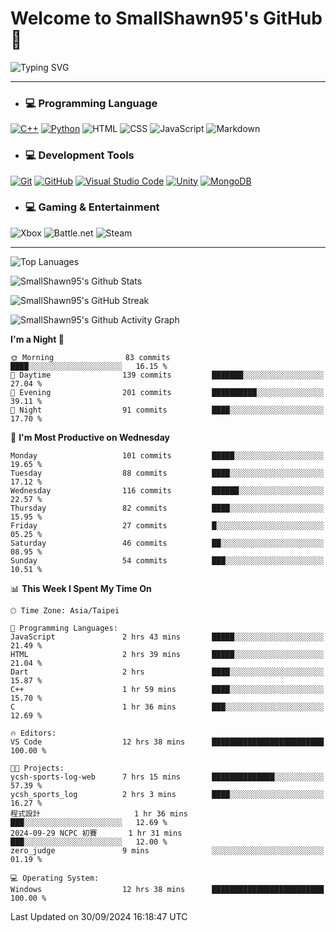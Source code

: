 # Welcome to SmallShawn95's GitHub 👋

![Typing SVG](https://readme-typing-svg.demolab.com/?lines=print("Hello,+world");cout+>>+"Hello,+world!";console.log("Hello,+world!")&center=true&vCenter=true&size=22&random=true)

***
<!-- https://shields.io/, https://simpleicons.org/ -->
* ### 💻 Programming Language
[![C++](https://img.shields.io/badge/-C++-00599C?style=flat-square&logo=cplusplus)](https://cplusplus.com/)
[![Python](https://img.shields.io/badge/-Python-3776AB?style=flat-square&logo=python&logoColor=white)](https://www.python.org/)
![HTML](https://img.shields.io/badge/-HTML-E34F26?style=flat-square&logo=html5&logoColor=white)
![CSS](https://img.shields.io/badge/-CSS-1572B6?style=flat-square&logo=css3)
![JavaScript](https://img.shields.io/badge/-JavaScript-F7DF1E?style=flat-square&logo=javascript&logoColor=white)
![Markdown](https://img.shields.io/badge/-Markdown-000000?style=flat-square&logo=markdown)
* ### 💻 Development Tools
[![Git](https://img.shields.io/badge/-Git-f05032?style=flat-square&logo=git&logoColor=white)](https://git-scm.com/)
[![GitHub](https://img.shields.io/badge/-GitHub-181717?style=flat-square&logo=github)](https://github.com/)
[![Visual Studio Code](https://img.shields.io/badge/-Visual%20Studio%20Code-007ACC?style=flat-square&logo=visualstudiocode)](https://code.visualstudio.com/)
[![Unity](https://img.shields.io/badge/-Unity-000000?style=flat-square&logo=unity)](https://unity.com/)
[![MongoDB](https://img.shields.io/badge/-MongoDB-47A248?style=flat-square&logo=mongodb&logoColor=white)](https://www.mongodb.com/)
* ### 💻 Gaming & Entertainment
![Xbox](https://img.shields.io/badge/-Xbox-107C10?style=flat-square&logo=xbox)
![Battle.net](https://img.shields.io/badge/-Battle.net-4381C3?style=flat-square&logo=battledotnet&logoColor=white)
![Steam](https://img.shields.io/badge/-Steam-000000?style=flat-square&logo=steam)
***

<!-- ![GitHub User's Stars](https://img.shields.io/github/stars/smallshawn95?color=orange&label=Stars&labelColor=yellow) -->
<!-- ![GitHub Followers](https://img.shields.io/github/followers/smallshawn95?color=orange&label=Followers&labelColor=FFDBAC) -->

![Top Lanuages](https://github-readme-stats.vercel.app/api/top-langs/?username=smallshawn95&theme=holi&layout=donut&size_weight=0.5&count_weight=0.5&exclude_repo=smallshawn95.github.io)

![SmallShawn95's Github Stats](https://github-readme-stats.vercel.app/api?username=smallshawn95&theme=holi&show_icons=true&rank_icon=github)

![SmallShawn95's GitHub Streak](https://streak-stats.demolab.com/?user=smallshawn95&theme=holi-theme&date_format=M%20j%5B%2C%20Y%5D)

![SmallShawn95's Github Activity Graph](https://github-readme-activity-graph.vercel.app/graph?username=smallshawn95&theme=tokyo-night)

<!-- ![SmallShawn95's WakaTime Stats](https://github-readme-stats.vercel.app/api/wakatime?username=smallshawn95) -->
<!-- ![Repositorie Card](https://github-readme-stats.vercel.app/api/pin/?username=smallshawn95&repo=Python-Discord-Bot-Course&theme=holi) -->
<!-- ![Repositorie Card](https://github-readme-stats.vercel.app/api/pin/?username=smallshawn95&repo=ZeroJudge-Code&theme=holi) -->

<!--START_SECTION:waka-->
**I'm a Night 🦉** 

```text
🌞 Morning                83 commits          ████░░░░░░░░░░░░░░░░░░░░░   16.15 % 
🌆 Daytime                139 commits         ███████░░░░░░░░░░░░░░░░░░   27.04 % 
🌃 Evening                201 commits         ██████████░░░░░░░░░░░░░░░   39.11 % 
🌙 Night                  91 commits          ████░░░░░░░░░░░░░░░░░░░░░   17.70 % 
```
📅 **I'm Most Productive on Wednesday** 

```text
Monday                   101 commits         █████░░░░░░░░░░░░░░░░░░░░   19.65 % 
Tuesday                  88 commits          ████░░░░░░░░░░░░░░░░░░░░░   17.12 % 
Wednesday                116 commits         ██████░░░░░░░░░░░░░░░░░░░   22.57 % 
Thursday                 82 commits          ████░░░░░░░░░░░░░░░░░░░░░   15.95 % 
Friday                   27 commits          █░░░░░░░░░░░░░░░░░░░░░░░░   05.25 % 
Saturday                 46 commits          ██░░░░░░░░░░░░░░░░░░░░░░░   08.95 % 
Sunday                   54 commits          ███░░░░░░░░░░░░░░░░░░░░░░   10.51 % 
```


📊 **This Week I Spent My Time On** 

```text
🕑︎ Time Zone: Asia/Taipei

💬 Programming Languages: 
JavaScript               2 hrs 43 mins       █████░░░░░░░░░░░░░░░░░░░░   21.49 % 
HTML                     2 hrs 39 mins       █████░░░░░░░░░░░░░░░░░░░░   21.04 % 
Dart                     2 hrs               ████░░░░░░░░░░░░░░░░░░░░░   15.87 % 
C++                      1 hr 59 mins        ████░░░░░░░░░░░░░░░░░░░░░   15.70 % 
C                        1 hr 36 mins        ███░░░░░░░░░░░░░░░░░░░░░░   12.69 % 

🔥 Editors: 
VS Code                  12 hrs 38 mins      █████████████████████████   100.00 % 

🐱‍💻 Projects: 
ycsh-sports-log-web      7 hrs 15 mins       ██████████████░░░░░░░░░░░   57.39 % 
ycsh_sports_log          2 hrs 3 mins        ████░░░░░░░░░░░░░░░░░░░░░   16.27 % 
程式設計                     1 hr 36 mins        ███░░░░░░░░░░░░░░░░░░░░░░   12.69 % 
2024-09-29 NCPC 初賽       1 hr 31 mins        ███░░░░░░░░░░░░░░░░░░░░░░   12.00 % 
zero_judge               9 mins              ░░░░░░░░░░░░░░░░░░░░░░░░░   01.19 % 

💻 Operating System: 
Windows                  12 hrs 38 mins      █████████████████████████   100.00 % 
```


 Last Updated on 30/09/2024 16:18:47 UTC
<!--END_SECTION:waka-->

<!--
**smallshawn95/smallshawn95** is a ✨ _special_ ✨ repository because its `README.md` (this file) appears on your GitHub profile.

- 🔭 I’m currently working on ...
- 🌱 I’m currently learning ...
- 👯 I’m looking to collaborate on ...
- 🤔 I’m looking for help with ...
- 💬 Ask me about ...
- 📫 How to reach me: ...
- 😄 Pronouns: ...
- ⚡ Fun fact: ...
-->

